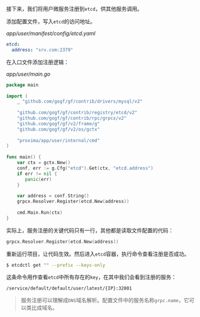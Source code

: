 接下来，我们将用户微服务注册到`etcd`，供其他服务调用。

添加配置文件，写入`etcd`的访问地址。

*app/user/manifest/config/etcd.yaml*
```yaml
etcd:  
  address: "srv.com:2379"
```

在入口文件添加注册逻辑：

*app/user/main.go*
```go
package main  
  
import (  
	_ "github.com/gogf/gf/contrib/drivers/mysql/v2"  
	
	"github.com/gogf/gf/contrib/registry/etcd/v2"  
	"github.com/gogf/gf/contrib/rpc/grpcx/v2"  
	"github.com/gogf/gf/v2/frame/g"  
	"github.com/gogf/gf/v2/os/gctx"  
	  
	"proxima/app/user/internal/cmd"
)
  
func main() {  
    var ctx = gctx.New()  
    conf, err := g.Cfg("etcd").Get(ctx, "etcd.address")  
    if err != nil {  
       panic(err)  
    }  
  
    var address = conf.String()  
    grpcx.Resolver.Register(etcd.New(address))  
  
    cmd.Main.Run(ctx)  
}
```

实际上，服务注册的关键代码只有一行，其他都是读取文件配置的代码：
```go
grpcx.Resolver.Register(etcd.New(address))
```

重新运行项目，让代码生效。然后进入`etcd`容器，执行命令查看注册是否成功。
```bash
$ etcdctl get "" --prefix --keys-only
```

这条命令用作查看`etcd`中所有存在的`key`，在其中我们会看到注册的服务：
```text
/service/default/default/user/latest/{IP}:32001
```

> 服务注册可以理解成`DNS`域名解析。配置文件中的服务名称`grpc.name`，它可以类比成域名。
